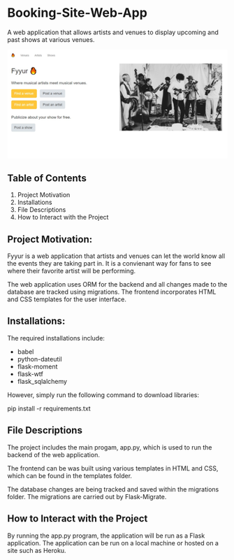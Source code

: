 # Booking-Site-Web-App
A web application that allows artists and venues to display upcoming and past shows at various venues. 

![Fyyur Home Page](./Screenshots/Fyyur%20Home%20Page.jpg)

## Table of Contents

1. Project Motivation
2. Installations
3. File Descriptions
4. How to Interact with the Project

## Project Motivation:

Fyyur is a web application that artists and venues can let the world know all the events they are taking part in. It is a convienant way for fans to see where their favorite artist will be performing. 

The web application uses ORM for the backend and all changes made to the database are tracked using migrations. The frontend incorporates HTML and CSS templates for the user interface. 

## Installations:

The required installations include: 
- babel
- python-dateutil
- flask-moment
- flask-wtf
- flask_sqlalchemy

However, simply run the following command to download libraries: 

pip install -r requirements.txt

## File Descriptions

The project includes the main progam, app.py, which is used to run the backend of the web application. 

The frontend can be was built using various templates in HTML and CSS, which can be found in the templates folder. 

The database changes are being tracked and saved within the migrations folder. The migrations are carried out by Flask-Migrate. 

## How to Interact with the Project
By running the app.py program, the application will be run as a Flask application. The application can be run on a local machine or hosted on a site such as Heroku. 

